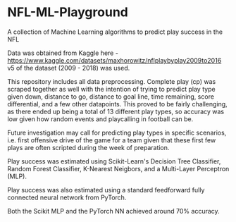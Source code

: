 # NFL-ML-Playground
A collection of Machine Learning algorithms to predict play success in the NFL

Data was obtained from Kaggle here - https://www.kaggle.com/datasets/maxhorowitz/nflplaybyplay2009to2016
v5 of the dataset (2009 - 2018) was used.

This repository includes all data preprocessing. Complete play (cp) was scraped together as well with the intention of trying to predict play type
given down, distance to go, distance to goal line, time remaining, score differential, and a few other datapoints.
This proved to be fairly challenging, as there ended up being a total of 13 different play types, so accuracy was low given how random
events and playcalling in football can be.

Future investigation may call for predicting play types in specific scenarios, i.e. first offensive drive of the game for a team
given that these first few plays are often scripted during the week of preparation.

Play success was estimated using Scikit-Learn's Decision Tree Classifier, Random Forest Classifier, K-Nearest Neigbors,
and a Multi-Layer Perceptron (MLP).

Play success was also estimated using a standard feedforward fully connected neural network from PyTorch.

Both the Scikit MLP and the PyTorch NN achieved around 70% accuracy.